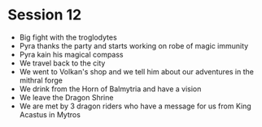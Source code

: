 # Session 12

* Big fight with the troglodytes  
* Pyra thanks the party and starts working on robe of magic immunity  
* Pyra kain his magical compass  
* We travel back to the city  
* We went to Volkan's shop and we tell him about our adventures in the mithral forge  
* We drink from the Horn of Balmytria and have a vision  
* We leave the Dragon Shrine  
* We are met by 3 dragon riders who have a message for us from King Acastus in Mytros
